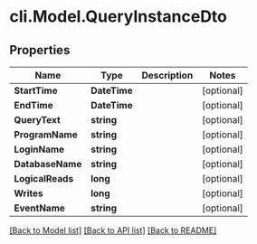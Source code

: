 # cli.Model.QueryInstanceDto

## Properties

Name | Type | Description | Notes
------------ | ------------- | ------------- | -------------
**StartTime** | **DateTime** |  | [optional] 
**EndTime** | **DateTime** |  | [optional] 
**QueryText** | **string** |  | [optional] 
**ProgramName** | **string** |  | [optional] 
**LoginName** | **string** |  | [optional] 
**DatabaseName** | **string** |  | [optional] 
**LogicalReads** | **long** |  | [optional] 
**Writes** | **long** |  | [optional] 
**EventName** | **string** |  | [optional] 

[[Back to Model list]](../README.md#documentation-for-models) [[Back to API list]](../README.md#documentation-for-api-endpoints) [[Back to README]](../README.md)

